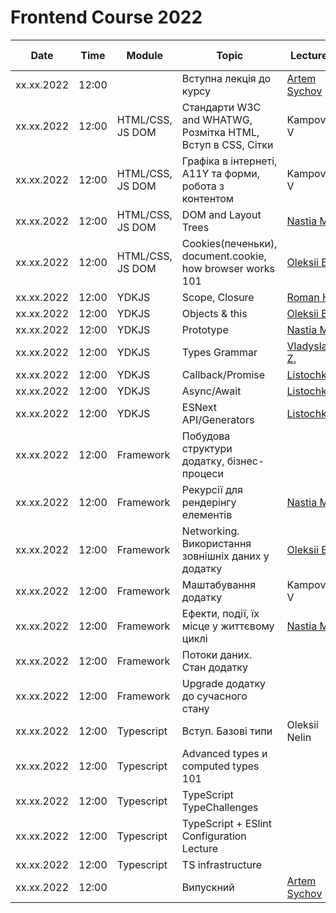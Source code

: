 # Frontend Course 2022

| Date | Time | Module | Topic | Lecturer | Cover lecturer | Summary | Slides | Video | Old Video | Home task |
| --- | --- | --- | --- | --- | --- | --- | --- | --- | --- | --- |
xx.xx.2022|12:00| |Вступна лекція до курсу|[Artem Sychov](https://github.com/suchov)|||||
xx.xx.2022|12:00|HTML/CSS, JS DOM | Стандарти W3C and WHATWG, Розмітка HTML, Вступ в CSS, Сітки|Kampov V|||||
xx.xx.2022|12:00|HTML/CSS, JS DOM | Графіка в інтернеті, А11Y та форми, робота з контентом|Kampov V|||||
xx.xx.2022|12:00|HTML/CSS, JS DOM | DOM and Layout Trees|[Nastia M.](https://github.com/AMashoshyna)|||||
xx.xx.2022|12:00|HTML/CSS, JS DOM | Cookies(печеньки), document.cookie, how browser works 101|[Oleksii B.](https://github.com/Roophee)|||||
xx.xx.2022|12:00|YDKJS|Scope, Closure|[Roman H.](https://github.com/Roman-Halenko)|||||
xx.xx.2022|12:00|YDKJS|Objects & this|[Oleksii B.](https://github.com/Roophee)|||||
xx.xx.2022|12:00|YDKJS|Prototype|[Nastia M.](https://github.com/AMashoshyna)|||||
xx.xx.2022|12:00|YDKJS|Types Grammar|[Vladyslav Z.](https://github.com/what1s1ove)|||||
xx.xx.2022|12:00|YDKJS|Callback/Promise|[Listochkin](https://github.com/listochkin)|||||
xx.xx.2022|12:00|YDKJS|Async/Await|[Listochkin](https://github.com/listochkin)|||||
xx.xx.2022|12:00|YDKJS|ESNext API/Generators|[Listochkin](https://github.com/listochkin)|||||
xx.xx.2022|12:00|Framework|Побудова структури додатку, бізнес-процеси||||||
xx.xx.2022|12:00|Framework|Рекурсії для рендерінгу елементів|[Nastia M.](https://github.com/AMashoshyna)|||||
xx.xx.2022|12:00|Framework|Networking. Використання зовнішніх даних у додатку|[Oleksii B.](https://github.com/Roophee)|||||
xx.xx.2022|12:00|Framework|Маштабування додатку|Kampov V|||||
xx.xx.2022|12:00|Framework|Ефекти, події, їх місце у життєвому циклі|[Nastia M.](https://github.com/AMashoshyna)|||||
xx.xx.2022|12:00|Framework|Потоки даних. Стан додатку||||||
xx.xx.2022|12:00|Framework|Upgrade додатку до сучасного стану||||||
xx.xx.2022|12:00|Typescript|Вступ. Базові типи|Oleksii Nelin|||||
xx.xx.2022|12:00|Typescript|Advanced types и computed types 101||||||
xx.xx.2022|12:00|Typescript|TypeScript TypeChallenges||||||
xx.xx.2022|12:00|Typescript|TypeScript + ESlint Configuration Lecture||||||
xx.xx.2022|12:00|Typescript|TS infrastructure||||||
xx.xx.2022|12:00| |Випускний|[Artem Sychov](https://github.com/suchov)|||||

